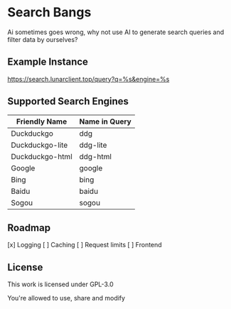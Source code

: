 # Search Bangs

Ai sometimes goes wrong, why not use AI to generate search queries and filter data by ourselves?

## Example Instance

https://search.lunarclient.top/query?q=%s&engine=%s

## Supported Search Engines

| Friendly Name   | Name in Query |
| --------------- | ------------- |
| Duckduckgo      | ddg           |
| Duckduckgo-lite | ddg-lite      |
| Duckduckgo-html | ddg-html      |
| Google          | google        |
| Bing            | bing          |
| Baidu           | baidu         |
| Sogou           | sogou         |

## Roadmap

[x] Logging
[ ] Caching
[ ] Request limits
[ ] Frontend

## License

This work is licensed under GPL-3.0

You're allowed to use, share and modify
